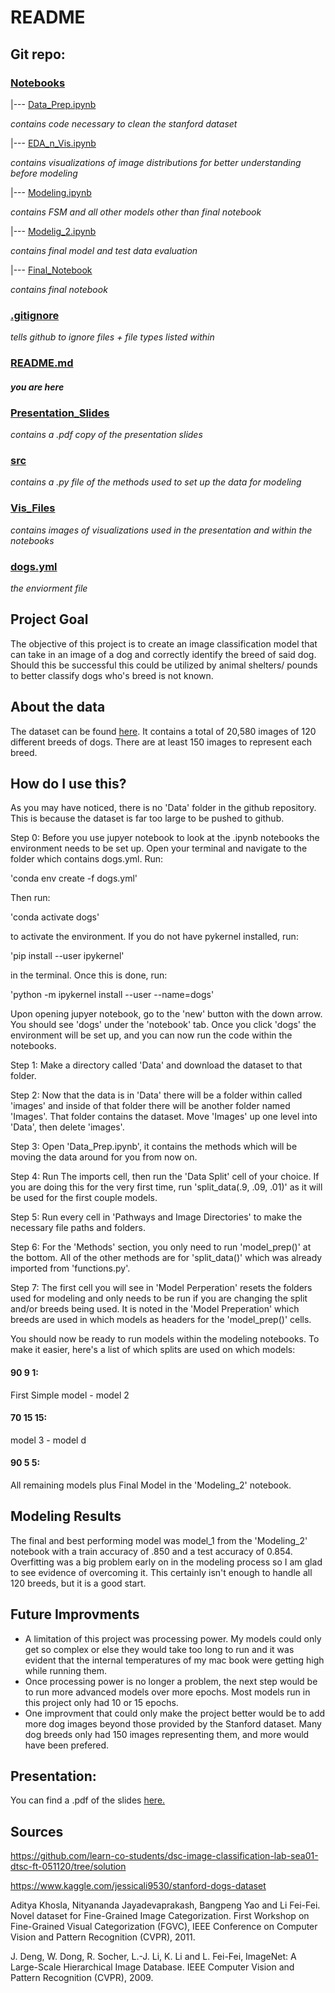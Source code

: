 # README

## Git repo:

### [Notebooks](https://github.com/Booandlean/Fe_Final_Project/tree/master/Notebooks)
|--- [Data_Prep.ipynb](https://github.com/Booandlean/Fe_Final_Project/blob/master/Notebooks/Data_Prep.ipynb)

_contains code necessary to clean the stanford dataset_

|--- [EDA_n_Vis.ipynb](https://github.com/Booandlean/Fe_Final_Project/blob/master/Notebooks/EDA_n_Vis.ipynb)

_contains visualizations of image distributions for better understanding before modeling_

|--- [Modeling.ipynb](https://github.com/Booandlean/Fe_Final_Project/blob/master/Notebooks/Modeling.ipynb)

_contains FSM and all other models other than final notebook_

|--- [Modelig_2.ipynb](https://github.com/Booandlean/Fe_Final_Project/blob/master/Notebooks/Modeling_2.ipynb)

_contains final model and test data evaluation_

|--- [Final_Notebook](https://github.com/Booandlean/Fe_Final_Project/blob/master/Notebooks/Final_Notebook.ipynb)

_contains final notebook_

### [.gitignore](https://github.com/Booandlean/Fe_Final_Project/blob/master/.gitignore)
_tells github to ignore files + file types listed within_
### [README.md](https://github.com/Booandlean/Fe_Final_Project/blob/master/README.md)
#### _you are here_
### [Presentation_Slides](https://github.com/Booandlean/Fe_Final_Project/tree/master/Presentation_Slides)
_contains a .pdf copy of the presentation slides_
### [src](https://github.com/Booandlean/Fe_Final_Project/tree/master/src)
_contains a .py file of the methods used to set up the data for modeling_
### [Vis_Files](https://github.com/Booandlean/Fe_Final_Project/tree/master/Vis_Files)
_contains images of visualizations used in the presentation and within the notebooks_
### [dogs.yml](https://github.com/Booandlean/Fe_Final_Project/blob/master/dogs.yml)
_the enviorment file_
## Project Goal

The objective of this project is to create an image classification model that can take in an image of a dog and correctly identify the breed of said dog. Should this be successful this could be utilized by animal shelters/ pounds to better classify dogs who's breed is not known. 

## About the data

The dataset can be found [here](https://www.kaggle.com/jessicali9530/stanford-dogs-dataset). It contains a total of 20,580 images of 120 different breeds of dogs. There are at least 150 images to represent each breed. 

## How do I use this?

As you may have noticed, there is no 'Data' folder in the github repository. This is because the dataset is far too large to be pushed to github. 

Step 0: Before you use jupyer notebook to look at the .ipynb notebooks the environment needs to be set up. Open your terminal and navigate to the folder which contains dogs.yml. Run:

'conda env create -f dogs.yml' 

Then run: 

'conda activate dogs'

to activate the environment. If you do not have pykernel installed, run: 

'pip install --user ipykernel' 

in the terminal. Once this is done, run: 

'python -m ipykernel install --user --name=dogs' 

Upon opening jupyer notebook, go to the 'new' button with the down arrow. You should see 'dogs' under the 'notebook' tab. Once you click 'dogs' the environment will be set up, and you can now run the code within the notebooks. 

Step 1: Make a directory called 'Data' and download the dataset to that folder.

Step 2: Now that the data is in 'Data' there will be a folder within called 'images' and inside of that folder there will be another folder named 'Images'. That folder contains the dataset. Move 'Images' up one level into 'Data', then delete 'images'.

Step 3: Open 'Data_Prep.ipynb', it contains the methods which will be moving the data around for you from now on. 

Step 4: Run The imports cell, then run the 'Data Split' cell of your choice. If you are doing this for the very first time, run 'split_data(.9, .09, .01)' as it will be used for the first couple models.

Step 5: Run every cell in 'Pathways and Image Directories' to make the necessary file paths and folders.

Step 6: For the 'Methods' section, you only need to run 'model_prep()' at the bottom. All of the other methods are for 'split_data()' which was already imported from 'functions.py'. 

Step 7: The first cell you will see in 'Model Perperation' resets the folders used for modeling and only needs to be run if you are changing the split and/or breeds being used. It is noted in the 'Model Preperation' which breeds are used in which models as headers for the 'model_prep()' cells. 

You should now be ready to run models within the modeling notebooks. To make it easier, here's a list of which splits are used on which models:

#### 90 9 1: 
First Simple model - model 2
#### 70 15 15:
model 3 - model d
#### 90 5 5:
All remaining models plus Final Model in the 'Modeling_2' notebook. 


## Modeling Results

The final and best performing model was model_1 from the 'Modeling_2' notebook with a train accuracy of .850 and a test accuracy of 0.854. Overfitting was a big problem early on in the modeling process so I am glad to see evidence of overcoming it. This certainly isn't enough to handle all 120 breeds, but it is a good start. 

## Future Improvments

- A limitation of this project was processing power. My models could only get so complex or else they would take too long to run and it was evident that the internal temperatures of my mac book were getting high while running them. 
- Once processing power is no longer a problem, the next step would be to run more advanced models over more epochs. Most models run in this project only had 10 or 15 epochs. 
- One improvment that could only make the project better would be to add more dog images beyond those provided by the Stanford dataset. Many dog breeds only had 150 images representing them, and more would have been prefered. 

## Presentation:
You can find a .pdf of the slides [here.](https://github.com/Booandlean/Fe_Final_Project/blob/master/Presentation_Slides/Dog_Breed_Identification.pdf)

## Sources

https://github.com/learn-co-students/dsc-image-classification-lab-sea01-dtsc-ft-051120/tree/solution

https://www.kaggle.com/jessicali9530/stanford-dogs-dataset

Aditya Khosla, Nityananda Jayadevaprakash, Bangpeng Yao and Li Fei-Fei. Novel dataset for Fine-Grained Image Categorization. First Workshop on Fine-Grained Visual Categorization (FGVC), IEEE Conference on Computer Vision and Pattern Recognition (CVPR), 2011.

J. Deng, W. Dong, R. Socher, L.-J. Li, K. Li and L. Fei-Fei, ImageNet: A Large-Scale Hierarchical Image Database. IEEE Computer Vision and Pattern Recognition (CVPR), 2009.